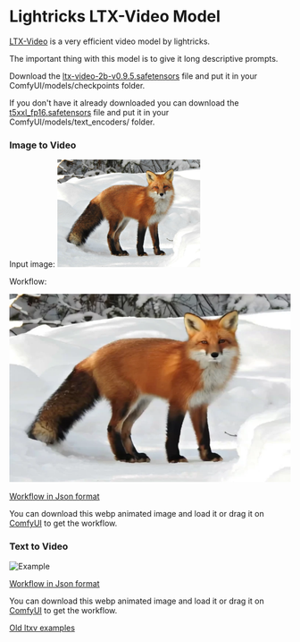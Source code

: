 # Lightricks LTX-Video Model

[LTX-Video](https://huggingface.co/Lightricks/LTX-Video) is a very efficient video model by lightricks.

The important thing with this model is to give it long descriptive prompts.

Download the [ltx-video-2b-v0.9.5.safetensors](https://huggingface.co/Lightricks/LTX-Video/blob/main/ltx-video-2b-v0.9.5.safetensors) file and put it in your ComfyUI/models/checkpoints folder.

If you don't have it already downloaded you can download the [t5xxl_fp16.safetensors](https://huggingface.co/Comfy-Org/mochi_preview_repackaged/blob/main/split_files/text_encoders/t5xxl_fp16.safetensors) file and put it in your ComfyUI/models/text_encoders/ folder.

### Image to Video

Input image:
<img src="fox.jpg" width="256" />

Workflow:

![Example](ltxv_image_to_video.0.9.5.webp)

[Workflow in Json format](ltxv_image_to_video.0.9.5.json)

You can download this webp animated image and load it or drag it on [ComfyUI](https://github.com/comfyanonymous/ComfyUI) to get the workflow.

### Text to Video

![Example](ltxv_text_to_video_0.9.5.webp)

[Workflow in Json format](ltxv_text_to_video_0.9.5.json)

You can download this webp animated image and load it or drag it on [ComfyUI](https://github.com/comfyanonymous/ComfyUI) to get the workflow.


[Old ltxv examples](README_old.md)


